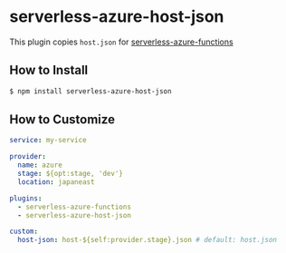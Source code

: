 # serverless-azure-host-json

This plugin copies `host.json` for [serverless-azure-functions](https://github.com/serverless/serverless-azure-functions)

## How to Install

```bash
$ npm install serverless-azure-host-json
```

## How to Customize

```yaml
service: my-service

provider:
  name: azure
  stage: ${opt:stage, 'dev'}
  location: japaneast

plugins:
  - serverless-azure-functions
  - serverless-azure-host-json

custom:
  host-json: host-${self:provider.stage}.json # default: host.json
```
